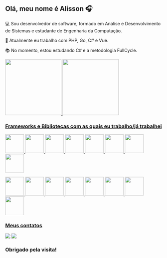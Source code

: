 ## Olá, meu nome é Alisson :headphones:
:computer: Sou desenvolvedor de software, formado em Análise e Desenvolvimento de Sistemas e estudante de Engenharia da Computação.

:scroll: Atualmente eu trabalho com PHP, Go, C# e Vue.

:books: No momento, estou estudando C# e a metodologia FullCycle.

<a href="https://github.com/alissongla">
<img height="180em" src="https://github-readme-stats.vercel.app/api/top-langs/?username=alissongla&hide_progress=true&langs_count=8&theme=shadow_blue"/>
<img height="180em" src="https://github-readme-stats.vercel.app/api?username=alissongla&show_icons=true&theme=shadow_blue&include_all_commits=true&count_private=true"/>

### Frameworks e Bibliotecas com as quais eu trabalho/já trabalhei
<img src="https://cdn.jsdelivr.net/gh/devicons/devicon/icons/php/php-original.svg" width="60" height="60" /> <img src="https://cdn.jsdelivr.net/gh/devicons/devicon/icons/laravel/laravel-plain-wordmark.svg" width="60" height="60" /> <img src="https://cdn.jsdelivr.net/gh/devicons/devicon/icons/go/go-original-wordmark.svg" width="60" height="60"/> <img src="https://cdn.jsdelivr.net/gh/devicons/devicon/icons/csharp/csharp-original.svg" width="60" height="60"/> <img src="https://cdn.jsdelivr.net/gh/devicons/devicon/icons/dotnetcore/dotnetcore-original.svg" width="60" height="60"/> <img src="https://cdn.jsdelivr.net/gh/devicons/devicon/icons/nodejs/nodejs-original.svg" width="60" height="60" /> <img src="https://cdn.jsdelivr.net/gh/devicons/devicon/icons/java/java-original.svg" width="60" height="60"/> <img src="https://cdn.jsdelivr.net/gh/devicons/devicon/icons/mysql/mysql-plain-wordmark.svg" width="60" height="60"/>
          
          

<img src="https://cdn.jsdelivr.net/gh/devicons/devicon/icons/html5/html5-original.svg" width="60" height="60" /> <img src="https://cdn.jsdelivr.net/gh/devicons/devicon/icons/css3/css3-original.svg" width="60" height="60" /> <img src="https://cdn.jsdelivr.net/gh/devicons/devicon/icons/javascript/javascript-original.svg" width="60" height="60"/> <img src="https://cdn.jsdelivr.net/gh/devicons/devicon/icons/typescript/typescript-plain.svg" width="60" height="60"/> <img src="https://cdn.jsdelivr.net/gh/devicons/devicon/icons/vuejs/vuejs-original.svg" width="60" height="60"/> <img src="https://cdn.jsdelivr.net/gh/devicons/devicon/icons/vuetify/vuetify-original.svg" width="60" height="60"/> <img src="https://cdn.jsdelivr.net/gh/devicons/devicon/icons/react/react-original.svg" width="60" height="60" /> <img src="https://cdn.jsdelivr.net/gh/devicons/devicon/icons/jquery/jquery-plain-wordmark.svg" width="60" height="60"/>

          
### Meus contatos
<a href="https://www.linkedin.com/in/alisson-c-b5016291/" target="_blank"><img src="https://img.shields.io/badge/-LinkedIn-%230077B5?style=for-the-badge&logo=linkedin&logoColor=white" target="_blank"></a> <a href = "mailto:alisson.campos.uni@gmail.com"><img src="https://img.shields.io/badge/Email-D14836?style=for-the-badge&logo=gmail&logoColor=white" target="_blank"></a>
          
### Obrigado pela visita!